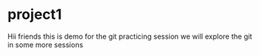 # project1
Hii friends
this is demo for the git practicing session
we will explore the git in some more sessions
